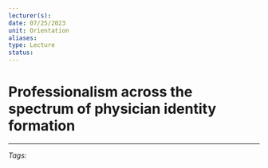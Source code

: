 ```yaml
---
lecturer(s): 
date: 07/25/2023
unit: Orientation
aliases: 
type: Lecture
status: 
---
```

# Professionalism across the spectrum of physician identity formation




---
_Tags:_ 